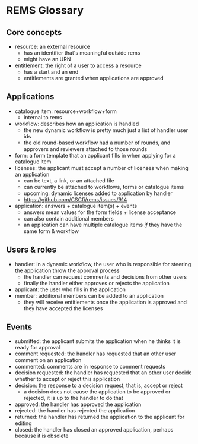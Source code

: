# REMS Glossary

## Core concepts

- resource: an external resource
  - has an identifier that's meaningful outside rems
  - might have an URN
- entitlement: the right of a user to access a resource
  - has a start and an end
  - entitlements are granted when applications are approved

## Applications

- catalogue item: resource+workflow+form
  - internal to rems
- workflow: describes how an application is handled
  - the new dynamic workflow is pretty much just a list of handler user ids
  - the old round-based workflow had a number of rounds, and approvers and reviewers attached to those rounds
- form: a form template that an applicant fills in when applying for a catalogue item
- licenses: the applicant must accept a number of licenses when making an application
  - can be text, a link, or an attached file
  - can currently be attached to workflows, forms or catalogue items
  - upcoming: dynamic licenses added to application by handler
  - https://github.com/CSCfi/rems/issues/914
- application: answers + catalogue item(s) + events
  - answers mean values for the form fields + license acceptance
  - can also contain additional members
  - an application can have multiple catalogue items _if_ they have the same form & workflow

## Users & roles

- handler: in a dynamic workflow, the user who is responsible for steering the application throw the approval process
  - the handler can request comments and decisions from other users
  - finally the handler either approves or rejects the application
- applicant: the user who fills in the application
- member: additional members can be added to an application
  - they will receive entitlements once the application is approved and they have accepted the licenses

## Events

- submitted: the applicant submits the application when he thinks it is ready for approval
- comment requested: the handler has requested that an other user comment on an application
- commented: comments are in response to comment requests
- decision requested: the handler has requested that an other user decide whether to accept or reject this application
- decision: the response to a decision request, that is, accept or reject
  - a decision does not cause the application to be approved or rejected, it is up to the handler to do that
- approved: the handler has approved the application
- rejected: the handler has rejected the application
- returned: the handler has returned the application to the applicant for editing
- closed: the handler has closed an approved application, perhaps because it is obsolete
